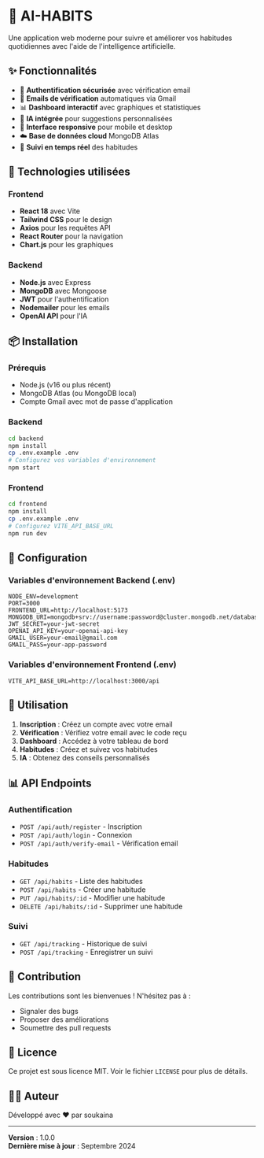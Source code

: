 # 🤖 AI-HABITS

Une application web moderne pour suivre et améliorer vos habitudes quotidiennes avec l'aide de l'intelligence artificielle.

## ✨ Fonctionnalités

- 🔐 **Authentification sécurisée** avec vérification email
- 📧 **Emails de vérification** automatiques via Gmail
- 📊 **Dashboard interactif** avec graphiques et statistiques
- 🤖 **IA intégrée** pour suggestions personnalisées
- 📱 **Interface responsive** pour mobile et desktop
- ☁️ **Base de données cloud** MongoDB Atlas
- 🔄 **Suivi en temps réel** des habitudes

## 🚀 Technologies utilisées

### Frontend

- **React 18** avec Vite
- **Tailwind CSS** pour le design
- **Axios** pour les requêtes API
- **React Router** pour la navigation
- **Chart.js** pour les graphiques

### Backend

- **Node.js** avec Express
- **MongoDB** avec Mongoose
- **JWT** pour l'authentification
- **Nodemailer** pour les emails
- **OpenAI API** pour l'IA

## 📦 Installation

### Prérequis

- Node.js (v16 ou plus récent)
- MongoDB Atlas (ou MongoDB local)
- Compte Gmail avec mot de passe d'application

### Backend

```bash
cd backend
npm install
cp .env.example .env
# Configurez vos variables d'environnement
npm start
```

### Frontend

```bash
cd frontend
npm install
cp .env.example .env
# Configurez VITE_API_BASE_URL
npm run dev
```

## 🔧 Configuration

### Variables d'environnement Backend (.env)

```env
NODE_ENV=development
PORT=3000
FRONTEND_URL=http://localhost:5173
MONGODB_URI=mongodb+srv://username:password@cluster.mongodb.net/database
JWT_SECRET=your-jwt-secret
OPENAI_API_KEY=your-openai-api-key
GMAIL_USER=your-email@gmail.com
GMAIL_PASS=your-app-password
```

### Variables d'environnement Frontend (.env)

```env
VITE_API_BASE_URL=http://localhost:3000/api
```

## 🎯 Utilisation

1. **Inscription** : Créez un compte avec votre email
2. **Vérification** : Vérifiez votre email avec le code reçu
3. **Dashboard** : Accédez à votre tableau de bord
4. **Habitudes** : Créez et suivez vos habitudes
5. **IA** : Obtenez des conseils personnalisés

## 📊 API Endpoints

### Authentification

- `POST /api/auth/register` - Inscription
- `POST /api/auth/login` - Connexion
- `POST /api/auth/verify-email` - Vérification email

### Habitudes

- `GET /api/habits` - Liste des habitudes
- `POST /api/habits` - Créer une habitude
- `PUT /api/habits/:id` - Modifier une habitude
- `DELETE /api/habits/:id` - Supprimer une habitude

### Suivi

- `GET /api/tracking` - Historique de suivi
- `POST /api/tracking` - Enregistrer un suivi

## 🤝 Contribution

Les contributions sont les bienvenues ! N'hésitez pas à :

- Signaler des bugs
- Proposer des améliorations
- Soumettre des pull requests

## 📄 Licence

Ce projet est sous licence MIT. Voir le fichier `LICENSE` pour plus de détails.

## 👨‍💻 Auteur

Développé avec ❤️ par soukaina

---

**Version** : 1.0.0  
**Dernière mise à jour** : Septembre 2024
